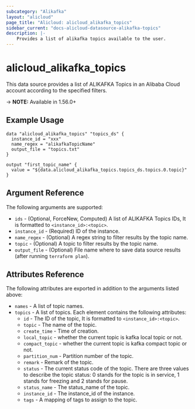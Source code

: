 ```yaml
---
subcategory: "Alikafka"
layout: "alicloud"
page_title: "Alicloud: alicloud_alikafka_topics"
sidebar_current: "docs-alicloud-datasource-alikafka-topics"
description: |-
    Provides a list of alikafka topics available to the user.
---
```


# alicloud\_alikafka\_topics

This data source provides a list of ALIKAFKA Topics in an Alibaba Cloud account according to the specified filters.

-> **NOTE:** Available in 1.56.0+

## Example Usage

```
data "alicloud_alikafka_topics" "topics_ds" {
  instance_id = "xxx"
  name_regex = "alikafkaTopicName"
  output_file = "topics.txt"
}

output "first_topic_name" {
  value = "${data.alicloud_alikafka_topics.topics_ds.topics.0.topic}"
}
```

## Argument Reference

The following arguments are supported:

* `ids` - (Optional, ForceNew, Computed)  A list of ALIKAFKA Topics IDs, It is formatted to `<instance_id>:<topic>`.
* `instance_id` - (Required) ID of the instance.
* `name_regex` - (Optional) A regex string to filter results by the topic name.
* `topic` - (Optional) A topic to filter results by the topic name.  
* `output_file` - (Optional) File name where to save data source results (after running `terraform plan`).

## Attributes Reference

The following attributes are exported in addition to the arguments listed above:

* `names` - A list of topic names.
* `topics` - A list of topics. Each element contains the following attributes:
  * `id` - The ID of the topic, It is formatted to `<instance_id>:<topic>`.
  * `topic` - The name of the topic.
  * `create_time` - Time of creation.
  * `local_topic` - whether the current topic is kafka local topic or not.
  * `compact_topic` - whether the current topic is kafka compact topic or not.
  * `partition_num` - Partition number of the topic.
  * `remark` - Remark of the topic.
  * `status` - The current status code of the topic. There are three values to describe the topic status: 0 stands for the topic is in service, 1 stands for freezing and 2 stands for pause. 
  * `status_name` - The status_name of the topic.
  * `instance_id` - The instance_id of the instance.
  * `tags` - A mapping of tags to assign to the topic.